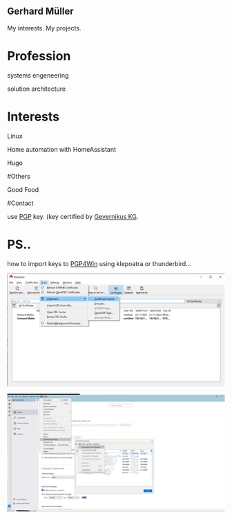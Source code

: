 Gerhard Müller
---
My interests. My projects.

# Profession

systems engeneering

solution architecture

# Interests

 Linux
 
 Home automation with HomeAssistant
 
 Hugo

#Others

 
 Good Food

#Contact
    
 use [PGP](.pgp/Gerhard_Mueller.asc) key. 
 (key certified by [Gevernikus KG](https://pgp.governikus.de/pgp/). 


# PS.. 

 how to import keys to [PGP4Win](https://www.gpg4win.de/) using klepoatra or thunderbird...

![kleopatra how to](./images/kleopatra_import_pgp_key.png)

![thunderbird how to](./images/thunderbird_import_pgp_key.png)


<!---
gerhardmueller1/gerhardmueller1 is a ✨ special ✨ repository because its `README.md` (this file) appears on your GitHub profile.
You can click the Preview link to take a look at your changes.
--->
